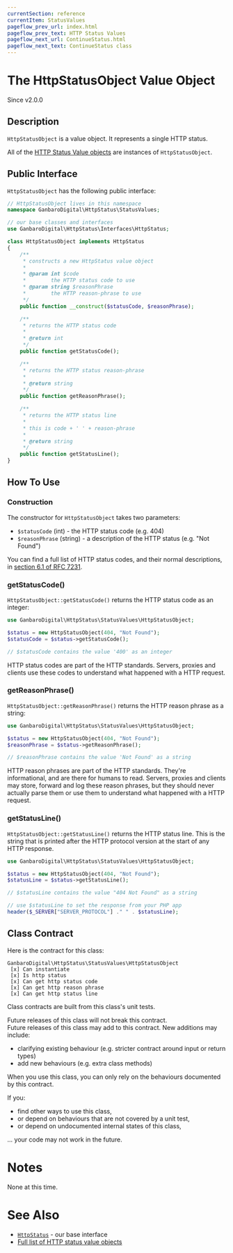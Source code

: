 ```yaml
---
currentSection: reference
currentItem: StatusValues
pageflow_prev_url: index.html
pageflow_prev_text: HTTP Status Values
pageflow_next_url: ContinueStatus.html
pageflow_next_text: ContinueStatus class
---
```


# The HttpStatusObject Value Object

<div class="callout info">
Since v2.0.0
</div>

## Description

`HttpStatusObject` is a value object. It represents a single HTTP status.

All of the [HTTP Status Value objects](index.html) are instances of `HttpStatusObject`.

## Public Interface

`HttpStatusObject` has the following public interface:

```php
// HttpStatusObject lives in this namespace
namespace GanbaroDigital\HttpStatus\StatusValues;

// our base classes and interfaces
use GanbaroDigital\HttpStatus\Interfaces\HttpStatus;

class HttpStatusObject implements HttpStatus
{
    /**
     * constructs a new HttpStatus value object
     *
     * @param int $code
     *        the HTTP status code to use
     * @param string $reasonPhrase
     *        the HTTP reason-phrase to use
     */
    public function __construct($statusCode, $reasonPhrase);

    /**
     * returns the HTTP status code
     *
     * @return int
     */
    public function getStatusCode();

    /**
     * returns the HTTP status reason-phrase
     *
     * @return string
     */
    public function getReasonPhrase();

    /**
     * returns the HTTP status line
     *
     * this is code + ' ' + reason-phrase
     *
     * @return string
     */
    public function getStatusLine();
}
```

## How To Use

### Construction

The constructor for `HttpStatusObject` takes two parameters:

* `$statusCode` (int) - the HTTP status code (e.g. 404)
* `$reasonPhrase` (string) - a description of the HTTP status (e.g. "Not Found")

You can find a full list of HTTP status codes, and their normal descriptions, in [section 6.1 of RFC 7231](https://tools.ietf.org/html/rfc7231#section-6.1).

### getStatusCode()

`HttpStatusObject::getStatusCode()` returns the HTTP status code as an integer:

```php
use GanbaroDigital\HttpStatus\StatusValues\HttpStatusObject;

$status = new HttpStatusObject(404, "Not Found");
$statusCode = $status->getStatusCode();

// $statusCode contains the value '400' as an integer
```

HTTP status codes are part of the HTTP standards. Servers, proxies and clients use these codes to understand what happened with a HTTP request.

### getReasonPhrase()

`HttpStatusObject::getReasonPhrase()` returns the HTTP reason phrase as a string:

```php
use GanbaroDigital\HttpStatus\StatusValues\HttpStatusObject;

$status = new HttpStatusObject(404, "Not Found");
$reasonPhrase = $status->getReasonPhrase();

// $reasonPhrase contains the value 'Not Found' as a string
```

HTTP reason phrases are part of the HTTP standards. They're informational, and are there for humans to read. Servers, proxies and clients may store, forward and log these reason phrases, but they should never actually parse them or use them to understand what happened with a HTTP request.

### getStatusLine()

`HttpStatusObject::getStatusLine()` returns the HTTP status line. This is the string that is printed after the HTTP protocol version at the start of any HTTP response.

```php
use GanbaroDigital\HttpStatus\StatusValues\HttpStatusObject;

$status = new HttpStatusObject(404, "Not Found");
$statusLine = $status->getStatusLine();

// $statusLine contains the value "404 Not Found" as a string

// use $statusLine to set the response from your PHP app
header($_SERVER["SERVER_PROTOCOL"] ." " . $statusLine);
```

## Class Contract

Here is the contract for this class:

    GanbaroDigital\HttpStatus\StatusValues\HttpStatusObject
     [x] Can instantiate
     [x] Is http status
     [x] Can get http status code
     [x] Can get http reason phrase
     [x] Can get http status line

Class contracts are built from this class's unit tests.

<div class="callout success">
Future releases of this class will not break this contract.
</div>

<div class="callout info" markdown="1">
Future releases of this class may add to this contract. New additions may include:

* clarifying existing behaviour (e.g. stricter contract around input or return types)
* add new behaviours (e.g. extra class methods)
</div>

<div class="callout warning" markdown="1">
When you use this class, you can only rely on the behaviours documented by this contract.

If you:

* find other ways to use this class,
* or depend on behaviours that are not covered by a unit test,
* or depend on undocumented internal states of this class,

... your code may not work in the future.
</div>

# Notes

None at this time.

# See Also

* [`HttpStatus`](../Interfaces/HttpStatus.html) - our base interface
* [Full list of HTTP status value objects](index.html)

